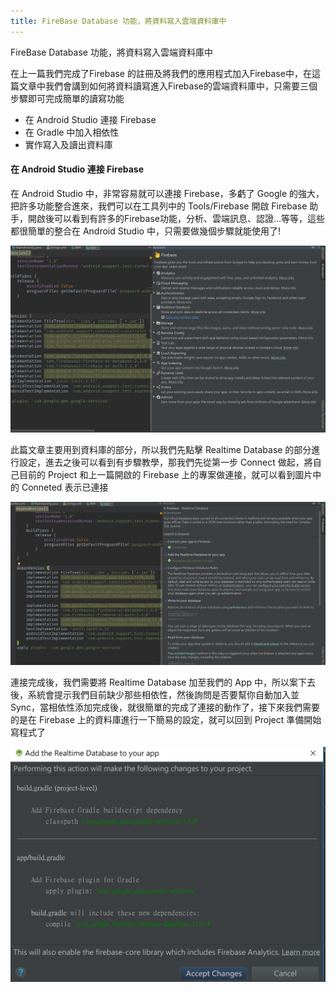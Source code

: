 ```yaml
---
title: FireBase Database 功能，將資料寫入雲端資料庫中
---
```

<html>
  <head>
  <!-- Favicon and touch icons -->
<link type="image/x-icon" href="/img/favicon.ico" rel="icon" />
<link type="image/x-icon" href="/img/favicon.ico" rel="shortcut icon" />
<link type="image/x-icon" href="/img/favicon.ico" rel="bookmark" />

<!-- Favicon for Chrome -->
<link rel="icon" type="image/png" href="/img/bookicon.png" />

<!-- Favicon for Safari Web Clips-->
<link rel="apple-touch-icon-precomposed" href="/img/bookicon.png" />
<link rel='apple-touch-icon-precomposed' sizes="76x76" href="/img/bookicon.png" />
<link rel='apple-touch-icon-precomposed' sizes="114x114" href="/img/bookicon.png" />
<link rel='apple-touch-icon-precomposed' sizes="120x120" href="/img/bookicon.png" />
<link rel='apple-touch-icon-precomposed' sizes="144x144" href="/img/bookicon.png" />
<link rel='apple-touch-icon-precomposed' sizes="152x152" href="/img/bookicon.png" />

<!-- Favicon for Win10 Edge -->
<meta name="msapplication-TileImage" content="/img/bookicon.png">
<meta name="msapplication-TileColor" content="#226533">



  </head>
  <meta name="viewport" content="width=device-width, initial-scale=1">
  <link rel="stylesheet" href="https://www.w3schools.com/w3css/4/w3.css">
  <style>
      .w3-theme {color:#fff !important;background-color:rgb(90, 180, 207) !important}
      .w3-btn {background-color:rgb(90, 180, 207);margin-bottom:4px}
      .w3-code{border-left:4px solid rgb(90, 180, 207)}
      .myMenu {margin-bottom:150px}
  </style>
  <link rel="stylesheet" href="https://cdnjs.cloudflare.com/ajax/libs/font-awesome/4.7.0/css/font-awesome.min.css">
</html>


 FireBase Database 功能，將資料寫入雲端資料庫中

在上一篇我們完成了Firebase 的註冊及將我們的應用程式加入Firebase中，在這篇文章中我們會講到如何將資料讀寫進入Firebase的雲端資料庫中，只需要三個步驟即可完成簡單的讀寫功能    

* 在 Android Studio 連接 Firebase
* 在 Gradle 中加入相依性
* 實作寫入及讀出資料庫

#### 在 Android Studio 連接 Firebase

在 Android Studio 中，非常容易就可以連接 Firebase，多虧了 Google 的強大，把許多功能整合進來，我們可以在工具列中的 Tools/Firebase 開啟 Firebase 助手，開啟後可以看到有許多的Firebase功能，分析、雲端訊息、認證...等等，這些都很簡單的整合在 Android Studio 中，只需要做幾個步驟就能使用了!    

![FirebaseAss](https://raw.githubusercontent.com/jack610336/jack610336.github.io/master/img/FirebaseAss.png "FirebaseAss")

此篇文章主要用到資料庫的部分，所以我們先點擊 Realtime Database 的部分進行設定，進去之後可以看到有步驟教學，那我們先從第一步 Connect 做起，將自己目前的 Project 和上一篇開啟的 Firebase 上的專案做連接，就可以看到圖片中的 Conneted 表示已連接   

![connectFirebase](https://raw.githubusercontent.com/jack610336/jack610336.github.io/master/img/connectFirebase.png "connectFirebase")

連接完成後，我們需要將 Realtime Database 加至我們的 App 中，所以案下去後，系統會提示我們目前缺少那些相依性，然後詢問是否要幫你自動加入並 Sync，當相依性添加完成後，就很簡單的完成了連接的動作了，接下來我們需要的是在 Firebase 上的資料庫進行一下簡易的設定，就可以回到 Project 準備開始寫程式了

![addDatabase](https://raw.githubusercontent.com/jack610336/jack610336.github.io/master/img/addDatabase.png "addDatabase")
